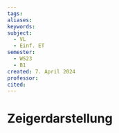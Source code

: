```yaml
---
tags: 
aliases: 
keywords: 
subject:
  - VL
  - Einf. ET
semester:
  - WS23
  - B1
created: 7. April 2024
professor: 
cited:
---
```

 

# Zeigerdarstellung


